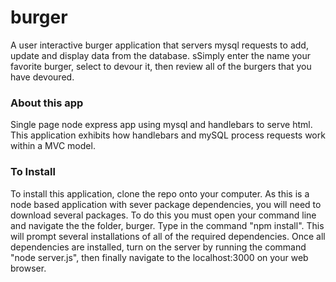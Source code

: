 # burger
A user interactive burger application that servers mysql requests to add,  update and display data from the database. sSimply enter the name your favorite burger, select to devour it, then review all of the burgers that you have devoured.


### About this app
Single page node express app using mysql and handlebars to serve html. This application exhibits how handlebars and mySQL process requests work within a MVC model.

### To Install
To install this application, clone the repo onto your computer. As this is a node based application with sever package dependencies, you will need to download several packages. To do this you must open your command line and navigate the the folder, burger. Type in the command "npm install". This will prompt several installations of all of the required dependencies. Once all dependencies are installed, turn on the server by running the command "node server.js", then finally navigate to the localhost:3000 on your web browser.
